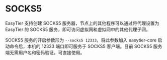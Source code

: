 # SOCKS5

EasyTier 支持创建 SOCKS5 服务器，节点上的其他程序可以通过将代理设置为 EasyTier 的 SOCKS5 服务，即可访问虚拟网和虚拟网中的其他代理子网。

SOCKS5 服务的开启参数形为 `--socks5 12333`，将此参数加入 easytier-core 启动命令后，本机的 12333 端口即可服务于 SOCKS5 客户端。目前 SOCKS5 服务端无需用户名和密码验证，可直接使用。
